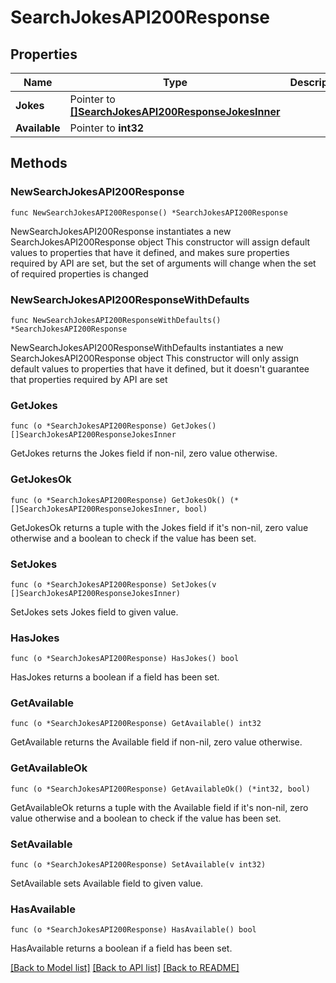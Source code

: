 # SearchJokesAPI200Response

## Properties

Name | Type | Description | Notes
------------ | ------------- | ------------- | -------------
**Jokes** | Pointer to [**[]SearchJokesAPI200ResponseJokesInner**](SearchJokesAPI200ResponseJokesInner.md) |  | [optional] 
**Available** | Pointer to **int32** |  | [optional] 

## Methods

### NewSearchJokesAPI200Response

`func NewSearchJokesAPI200Response() *SearchJokesAPI200Response`

NewSearchJokesAPI200Response instantiates a new SearchJokesAPI200Response object
This constructor will assign default values to properties that have it defined,
and makes sure properties required by API are set, but the set of arguments
will change when the set of required properties is changed

### NewSearchJokesAPI200ResponseWithDefaults

`func NewSearchJokesAPI200ResponseWithDefaults() *SearchJokesAPI200Response`

NewSearchJokesAPI200ResponseWithDefaults instantiates a new SearchJokesAPI200Response object
This constructor will only assign default values to properties that have it defined,
but it doesn't guarantee that properties required by API are set

### GetJokes

`func (o *SearchJokesAPI200Response) GetJokes() []SearchJokesAPI200ResponseJokesInner`

GetJokes returns the Jokes field if non-nil, zero value otherwise.

### GetJokesOk

`func (o *SearchJokesAPI200Response) GetJokesOk() (*[]SearchJokesAPI200ResponseJokesInner, bool)`

GetJokesOk returns a tuple with the Jokes field if it's non-nil, zero value otherwise
and a boolean to check if the value has been set.

### SetJokes

`func (o *SearchJokesAPI200Response) SetJokes(v []SearchJokesAPI200ResponseJokesInner)`

SetJokes sets Jokes field to given value.

### HasJokes

`func (o *SearchJokesAPI200Response) HasJokes() bool`

HasJokes returns a boolean if a field has been set.

### GetAvailable

`func (o *SearchJokesAPI200Response) GetAvailable() int32`

GetAvailable returns the Available field if non-nil, zero value otherwise.

### GetAvailableOk

`func (o *SearchJokesAPI200Response) GetAvailableOk() (*int32, bool)`

GetAvailableOk returns a tuple with the Available field if it's non-nil, zero value otherwise
and a boolean to check if the value has been set.

### SetAvailable

`func (o *SearchJokesAPI200Response) SetAvailable(v int32)`

SetAvailable sets Available field to given value.

### HasAvailable

`func (o *SearchJokesAPI200Response) HasAvailable() bool`

HasAvailable returns a boolean if a field has been set.


[[Back to Model list]](../README.md#documentation-for-models) [[Back to API list]](../README.md#documentation-for-api-endpoints) [[Back to README]](../README.md)


